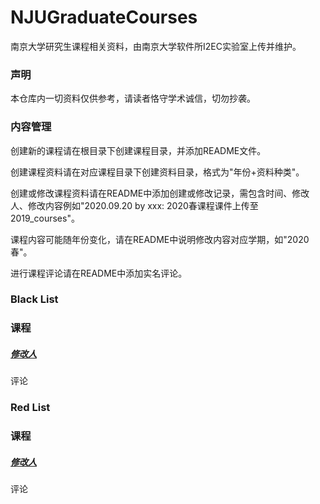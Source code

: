 # NJUGraduateCourses
南京大学研究生课程相关资料，由南京大学软件所I2EC实验室上传并维护。

### 声明
本仓库内一切资料仅供参考，请读者恪守学术诚信，切勿抄袭。

### 内容管理
创建新的课程请在根目录下创建课程目录，并添加README文件。

创建课程资料请在对应课程目录下创建资料目录，格式为"年份+资料种类"。

创建或修改课程资料请在README中添加创建或修改记录，需包含时间、修改人、修改内容例如"2020.09.20 by xxx: 2020春课程课件上传至2019_courses"。

课程内容可能随年份变化，请在README中说明修改内容对应学期，如"2020春"。

进行课程评论请在README中添加实名评论。


### Black List

### 课程
##### [修改人]()
评论


### Red List

### 课程
##### [修改人]()
评论